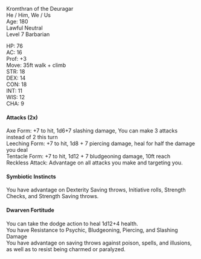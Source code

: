 Kromthran of the Deuragar \
He / Him, We / Us \
Age: 180 \
Lawful Neutral \
Level 7 Barbarian

HP: 76 \
AC: 16 \
Prof: +3 \
Move: 35ft walk + climb \
STR: 18 \
DEX: 14 \
CON: 18 \
INT: 11 \
WIS: 12 \
CHA: 9


#### Attacks (2x)
Axe Form: +7 to hit, 1d6+7 slashing damage, You can make 3 attacks instead of 2 this turn \
Leeching Form: +7 to hit, 1d8 + 7 piercing damage, heal for half the damage you deal \
Tentacle Form: +7 to hit, 1d12 + 7 bludgeoning damage, 10ft reach \
Reckless Attack: Advantage on all attacks you make and targeting you. 

#### Symbiotic Instincts
You have advantage on Dexterity Saving throws, Initiative rolls, Strength Checks, and Strength Saving throws.  

#### Dwarven Fortitude
You can take the dodge action to heal 1d12+4 health. \
You have Resistance to Psychic, Bludgeoning, Piercing, and Slashing Damage \
You have advantage on saving throws against poison, spells, and illusions, as well as to resist being charmed or paralyzed.

